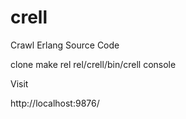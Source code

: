 # crell
Crawl Erlang Source Code

clone
make rel
rel/crell/bin/crell console

Visit

http://localhost:9876/
